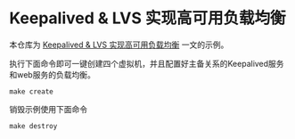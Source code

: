 # Keepalived & LVS 实现高可用负载均衡

本仓库为 [Keepalived & LVS 实现高可用负载均衡]() 一文的示例。

执行下面命令即可一键创建四个虚拟机，并且配置好主备关系的Keepalived服务和web服务的负载均衡。

    make create

销毁示例使用下面命令

    make destroy
